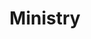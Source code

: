 ---
title: "Ministry"
summary: "Ministry is the brainchild of . Beginning in 1981, playing synth-pop with a strong disco influence, they released their first 12\" on , before being signed to and releasing their debut \",\" in 1983. After a falling out with the label and the direction of the project, Jourgensen returned to to release a series of 12\" Singles, including \",\" which became an instant club favorite and would go on to become one of the band's most popular songs. Jourgensen then signed to / in 1985. Ministry's second album \",\" was produced by , and had a more menacing sound reflecting Jourgensen's interest in the international EBM scene of the time. Ministry's third album, \",\" , was both a natural evolution of their aesthetic and a sharp break with previous pop tendencies and, with the arrival of and other new members, Ministry's sound developed into a crossover between EBM, industrial, and heavy metal. Their experimentation with heavy metal was then continued with the following \",\" , where the guitar began to take on much more importance to their sound. Ministry's breakthrough album, \",\" , was a very dark, powerful, and violent album, that saw the band moving further into thrash metal while still retaining elements of industrial music and noise. The following records \",\" , and \",\" , showcased a much more straightforward heavy metal sound, to lower sales than previous records. The band released their first best of collection entitled \",\" , and were then dropped by . In 2003, the band then moved to and released \",\". left the band in January 2004, leaving Jourgensen to put together a new line-up for \".\" After the 2004 \"Evil Doer Tour,\" there was yet another change in personnel with founder on guitar and on bass. In May, 2006, Ministry released \",\" which was quickly followed by what was announced as their final album, \",\" in 2007, and a collection of covers entitled \",\" in 2008. Despite Jourgensen's claim that the band was over, 2010 saw another collection, mixing covers and remixes, entitled \".\" Following a serious illness, decided to re-start the band with and two new Ministry albums followed, \",\" in 2012 and \",\" in 2013. Scaccia's death in 2012 had apparently brought a final, definite end to the band with the 2013 album, until early 2017 when Jourgensen began working on a new album, tentatively titled \"AmeriKKKant.\""
image: "ministry.jpg"
apple_music_artist_url: "None"
---